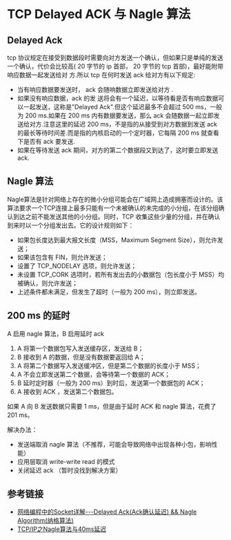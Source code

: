 # TCP Delayed ACK 与 Nagle 算法

## Delayed Ack

tcp 协议规定在接受到数据段时需要向对方发送一个确认，但如果只是单纯的发送一个确认，代价会比较高( 20 字节的 ip 首部， 20 字节的 tcp 首部)，最好能附带响应数据一起发送给对 方.所以 tcp 在何时发送 ack 给对方有以下规定:
- 当有响应数据要发送时， ack 会随响数据立即发送给对方 .
- 如果没有响应数据，ack 的发 送将会有一个延迟，以等待看是否有响应数据可以一起发送，这称是"Delayed Ack".但这个延迟最多不会超过 500 ms，一般为 200 ms.如果在 200 ms 内有数据要发送，那么 ack 会随数据一起立即发送给对方.注意这里的延迟 200 ms，不是指的从接受到对方数据到发送 ack 的最长等待时间差.而是指的内核启动的一个定时器，它每隔 200 ms 就查看下是否有 ack 要发送.
- 如果在等待发送 ack 期间，对方的第二个数据段又到达了，这时要立即发送 ack.

## Nagle 算法

Nagle算法是针对网络上存在的微小分组可能会在广域网上造成拥塞而设计的。该算法要求一个TCP连接上最多只能有一个未被确认的未完成的小分组，在该分组确认到达之前不能发送其他的小分组。同时，TCP 收集这些少量的分组，并在确认到来时以一个分组发出去。它的设计规则如下：

- 如果包长度达到最大报文长度（MSS，Maximum Segment Size），则允许发送；
- 如果该包含有 FIN，则允许发送；
- 设置了 TCP_NODELAY 选项，则允许发送；
- 未设置 TCP_CORK 选项时，若所有发出去的小数据包（包长度小于 MSS）均被确认，则允许发送；
- 上述条件都未满足，但发生了超时（一般为 200 ms），则立即发送。

## 200 ms 的延时

A 启用 nagle 算法，B 启用延时 ack

1. A 将第一个数据包写入发送缓存区，发送给 B；
2. B 接收到 A 的数据，但是没有数据要返回给 A；
3. A 将第二个数据写入发送缓冲区，但是第二个数据的长度小于 MSS；
4. A 不会立即发送第二个数据，会等待第一个数据的 ACK；
5. B 延时定时器（一般为 200 ms）到时后，发送第一个数据包的 ACK；
6. A 接收到 ACK ，发送第二个数据包。

如果 A 向 B 发送数据只需要 1 ms，但是由于延时 ACK 和 nagle 算法，花费了 201 ms。

解决办法：
- 发送端取消 nagle 算法（不推荐，可能会导致网络中出现各种小包，影响性能）
- 应用层取消 write-write read 的模式
- 关闭延迟 ack （暂时没找到解决方案）

## 参考链接

- [网络编程中的Socket详解---Delayed Ack(Ack确认延迟) && Nagle Algorithm(纳格算法)](https://www.tuicool.com/articles/YfM7nm)
- [TCP/IP之Nagle算法与40ms延迟](https://www.cnblogs.com/jiayayao/p/6217744.html)
